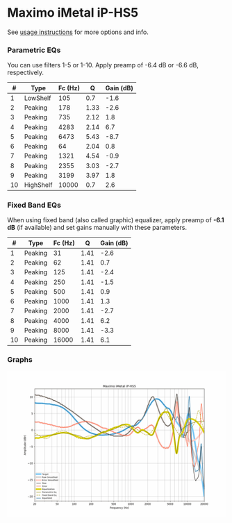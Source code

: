 # Maximo iMetal iP-HS5
See [usage instructions](https://github.com/jaakkopasanen/AutoEq#usage) for more options and info.

### Parametric EQs
You can use filters 1-5 or 1-10. Apply preamp of -6.4 dB or -6.6 dB, respectively.

|   # | Type      |   Fc (Hz) |    Q |   Gain (dB) |
|-----|-----------|-----------|------|-------------|
|   1 | LowShelf  |       105 | 0.7  |        -1.6 |
|   2 | Peaking   |       178 | 1.33 |        -2.6 |
|   3 | Peaking   |       735 | 2.12 |         1.8 |
|   4 | Peaking   |      4283 | 2.14 |         6.7 |
|   5 | Peaking   |      6473 | 5.43 |        -8.7 |
|   6 | Peaking   |        64 | 2.04 |         0.8 |
|   7 | Peaking   |      1321 | 4.54 |        -0.9 |
|   8 | Peaking   |      2355 | 3.03 |        -2.7 |
|   9 | Peaking   |      3199 | 3.97 |         1.8 |
|  10 | HighShelf |     10000 | 0.7  |         2.6 |

### Fixed Band EQs
When using fixed band (also called graphic) equalizer, apply preamp of **-6.1 dB** (if available) and set gains manually with these parameters.

|   # | Type    |   Fc (Hz) |    Q |   Gain (dB) |
|-----|---------|-----------|------|-------------|
|   1 | Peaking |        31 | 1.41 |        -2.6 |
|   2 | Peaking |        62 | 1.41 |         0.7 |
|   3 | Peaking |       125 | 1.41 |        -2.4 |
|   4 | Peaking |       250 | 1.41 |        -1.5 |
|   5 | Peaking |       500 | 1.41 |         0.9 |
|   6 | Peaking |      1000 | 1.41 |         1.3 |
|   7 | Peaking |      2000 | 1.41 |        -2.7 |
|   8 | Peaking |      4000 | 1.41 |         6.2 |
|   9 | Peaking |      8000 | 1.41 |        -3.3 |
|  10 | Peaking |     16000 | 1.41 |         6.1 |

### Graphs
![](./Maximo%20iMetal%20iP-HS5.png)
